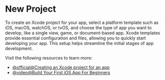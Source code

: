 # New Project

To create an Xcode project for your app, select a platform template such as iOS, macOS, watchOS, or tvOS, and choose the type of app you want to develop, like a single view, game, or document-based app. Xcode templates provide essential configuration and files, allowing you to quickly start developing your app. This setup helps streamline the initial stages of app development.

Visit the following resources to learn more:

- [@official@Creating an Xcode project for an app](https://developer.apple.com/documentation/xcode/creating-an-xcode-project-for-an-app)
- [@video@Build Your First iOS App For Beginners](https://www.youtube.com/watch?v=nqTcAzPS3oc)
